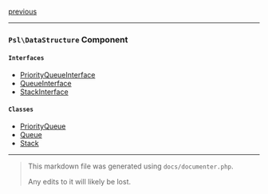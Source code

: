 [previous](collection.md)

---

### `Psl\DataStructure` Component

#### `Interfaces`

- [PriorityQueueInterface](./../../src/Psl/DataStructure/PriorityQueueInterface.php#L12)
- [QueueInterface](./../../src/Psl/DataStructure/QueueInterface.php#L17)
- [StackInterface](./../../src/Psl/DataStructure/StackInterface.php#L17)

#### `Classes`

- [PriorityQueue](./../../src/Psl/DataStructure/PriorityQueue.php#L18)
- [Queue](./../../src/Psl/DataStructure/Queue.php#L19)
- [Stack](./../../src/Psl/DataStructure/Stack.php#L19)



---

> This markdown file was generated using `docs/documenter.php`.
>
> Any edits to it will likely be lost.
